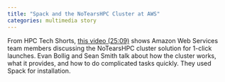 ```yaml
---
title: "Spack and the NoTearsHPC Cluster at AWS"
categories: multimedia story
---
```


From HPC Tech Shorts, [this video (25:09)](https://www.youtube.com/watch?v=vmALEY6U33w) shows Amazon Web Services team members discussing the NoTearsHPC cluster solution for 1-click launches. Evan Bollig and Sean Smith talk about how the cluster works, what it provides, and how to do complicated tasks quickly. They used Spack for installation.
